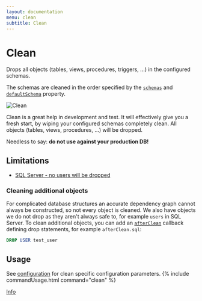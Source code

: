 ```yaml
---
layout: documentation
menu: clean
subtitle: Clean
---
```


# Clean

Drops all objects (tables, views, procedures, triggers, ...) in the configured schemas.

The schemas are cleaned in the order specified by the [`schemas`](/documentation/configuration/parameters/schemas) and [`defaultSchema`](/documentation/configuration/parameters/defaultSchema) property.

![Clean](/assets/balsamiq/command-clean.png)

Clean is a great help in development and test. It will effectively give you a fresh start, by wiping your configured schemas completely clean. All objects (tables, views, procedures, ...) will be dropped.

Needless to say: **do not use against your production DB!**

## Limitations

- [SQL Server - no users will be dropped](/documentation/database/sqlserver#limitations)

### Cleaning additional objects

For complicated database structures an accurate dependency graph cannot always be constructed, so not every object is cleaned.
We also have objects we do not drop as they aren't always safe to, for example `users` in SQL Server.
To clean additional objects, you can add an [`afterClean`](/documentation/concepts/callbacks#afterClean) callback defining drop statements, for example `afterClean.sql`:

```sql
DROP USER test_user
```

## Usage
See [configuration](/documentation/configuration/parameters/#clean) for clean specific configuration parameters.
{% include commandUsage.html command="clean" %}

<p class="next-steps">
    <a class="btn btn-primary" href="/documentation/command/info">Info <i class="fa fa-arrow-right"></i></a>
</p>
